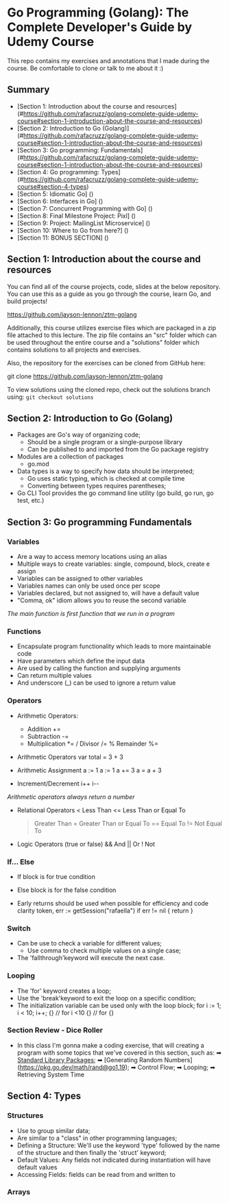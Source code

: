 # Go Programming (Golang): The Complete Developer's Guide by Udemy Course
This repo contains my exercises and annotations that I made during the course. Be comfortable to clone or talk to me about it :)

## Summary

* [Section 1: Introduction about the course and resources] (#https://github.com/rafacruzz/golang-complete-guide-udemy-course#section-1-introduction-about-the-course-and-resources)
* [Section 2: Introduction to Go (Golang)] (#https://github.com/rafacruzz/golang-complete-guide-udemy-course#section-1-introduction-about-the-course-and-resources)
* [Section 3: Go programming: Fundamentals] (#https://github.com/rafacruzz/golang-complete-guide-udemy-course#section-1-introduction-about-the-course-and-resources)
* [Section 4: Go programming: Types] (#https://github.com/rafacruzz/golang-complete-guide-udemy-course#section-4-types)
* [Section 5: Idiomatic Go] ()
* [Section 6: Interfaces in Go] ()
* [Section 7: Concurrent Programming with Go] ()
* [Section 8: Final Milestone Project: Pixl] ()
* [Section 9: Project: MailingList Microservice] ()
* [Section 10: Where to Go from here?] ()
* [Section 11: BONUS SECTION] ()
## Section 1: Introduction about the course and resources
You can find all of the course projects, code, slides at the below repository. You can use this as a guide as you go through the course, learn Go, and build projects!

https://github.com/jayson-lennon/ztm-golang

Additionally, this course utilizes exercise files which are packaged in a zip file attached to this lecture. The zip file contains an "src" folder which can be used throughout the entire course and a "solutions" folder which contains solutions to all projects and exercises.

Also, the repository for the exercises can be cloned from GitHub here:

git clone https://github.com/jayson-lennon/ztm-golang

To view solutions using the cloned repo, check out the solutions branch using: `git checkout solutions`


## Section 2: Introduction to Go (Golang)
- Packages are Go's way of organizing code;
	- Should be a single program or a single-purpose library
	- Can be published to and imported from the Go package registry
- Modules are a collection of packages
	- go.mod
- Data types is a way to specify how data should be interpreted;
	- Go uses static typing, which is checked at compile time
	- Converting between types requires parentheses;
- Go CLI Tool provides the go command line utility (go build, go run, go test, etc.)

## Section 3: Go programming Fundamentals
### Variables 
- Are a way to access memory locations using an alias
- Multiple ways to create variables: single, compound, block, create e assign
- Variables can be assigned to other variables
- Variables names can only be used once per scope
- Variables declared, but not assigned to, will have a default value
- "Comma, ok" idiom allows you to reuse the second variable

*The main function is first function that we run in a program*

### Functions
- Encapsulate program functionality which leads to more maintainable code
- Have parameters which define the input data
- Are used by calling the function and supplying arguments
- Can return multiple values
- And underscore (_) can be used to ignore a return value

### Operators
- Arithmetic Operators:
    + Addition          +=
    - Subtraction       -=
    * Multiplication    *=
    / Divisor           /=
    % Remainder         %=
    
- Arithmetic Operators
    var total = 3 + 3
- Arithmetic Assignment
    a := 1      a := 1
    a += 3      a = a + 3
- Increment/Decrement
    i++
    i--

*Arithmetic operators always return a number*

- Relational Operators
    <   Less Than
    <=  Less Than or Equal To
    >   Greater Than
    >=  Greater Than or Equal To
    ==  Equal To
    !=  Not Equal To

- Logic Operators (true or false)
    &&  And
    ||  Or
    !   Not

### If... Else
- If block is for true condition
- Else block is for the false condition

- Early returns should be used when possible for efficiency and code clarity
    token, err := getSession("rafaella")
    if err != nil {
        return
    }

### Switch
- Can be use to check a variable for different values;
    - Use comma to check multiple values on a single case;
- The 'fallthrough'keyword will execute the next case.

### Looping
- The 'for' keyword creates a loop;
- Use the 'break'keyword to exit the loop on a specific condition;
- The initialization variable can be used only with the loop block;
    for i := 1; i < 10; i++; {}  // for i <10 {}  //  for {}
### Section Review - Dice Roller
- In this class I'm gonna make a coding exercise, that will creating a program with some topics that we've covered in this section, such as:
    ➡ [Standard Library Packages](https://pkg.go.dev/std);
    ➡ [Generating Random Numbers] (https://pkg.go.dev/math/rand@go1.19);
    ➡ Control Flow;
    ➡ Looping;
    ➡ Retrieving System Time
    
## Section 4: Types

### Structures
- Use to group similar data;
- Are similar to a "class" in other programming languages;
- Defining a Structure: We'll use the keyword 'type' followed by the name of the structure and then finally the 'struct' keyword;
- Default Values: Any fields not indicated during instantiation will have default values
- Accessing Fields: fields can be read from and written to

### Arrays
